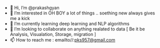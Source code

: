 - 👋 Hi, I’m @prakashgyan
- 👀 I’m interested in OH BOY a lot of things .. soething new always gives me a kick
- 🌱 I’m currently learning deep learning and NLP algorithms
- 💞️ I’m looking to collaborate on anything realated to data [ Be it be Analysis, Visualation, Storage, migration ]
- 📫 How to reach me : emailto//:pks957@gmail.com 

<!---
prakashgyan/prakashgyan is a ✨ special ✨ repository because its `README.md` (this file) appears on your GitHub profile.
You can click the Preview link to take a look at your changes.
--->
